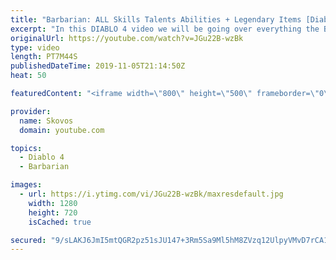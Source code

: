 ```yaml
---
title: "Barbarian: ALL Skills Talents Abilities + Legendary Items [Diablo 4]"
excerpt: "In this DIABLO 4 video we will be going over everything the BARBARIAN has to offer including QUADRUPLE WIELDING through the ARSENAL SYSTEM."
originalUrl: https://youtube.com/watch?v=JGu22B-wzBk
type: video
length: PT7M44S
publishedDateTime: 2019-11-05T21:14:50Z
heat: 50

featuredContent: "<iframe width=\"800\" height=\"500\" frameborder=\"0\" src=\"https://www.youtube.com/embed/JGu22B-wzBk\" allow=\"accelerometer; autoplay; encrypted-media; gyroscope; picture-in-picture\" allowfullscreen></iframe>"

provider:
  name: Skovos
  domain: youtube.com

topics:
  - Diablo 4
  - Barbarian

images:
  - url: https://i.ytimg.com/vi/JGu22B-wzBk/maxresdefault.jpg
    width: 1280
    height: 720
    isCached: true

secured: "9/sLAKJ6JmI5mtQGR2pz51sJU147+3Rm5Sa9Ml5hM8ZVzq12UlpyVMvD7rCA1i3tEPVfzNN5hpXLyDEghaUQ4X+vY4ju0SsEUeDBrMHnlltPMfmy5BSlbMKN3NWfN1nQOdqJeXHvuPFCUKw5swvZpnxldP5Rh+gv8eec96X5wxwWFlRQ7Q9EowMnnhIvyiS1esAzwXPODGKRjLznGCEpYyoxRij72RVqCcR0rmhlKXx4mcSrOcmdEVHjfaFg9e1i2mXKsQmhQe9oxwF8ZsnO3vXhrYoRgNachrC0p0uWDKOuvBg47OnM3WbgYivqJIaFdEaiAj8rpHcM+6UgaRs2ZXREVPOiJj8Sv7EXJAjq3B19oOi80EUO2JkifjYZSfisv9mpJJ6HBTWGmzLYhGu1sA==;t6/Kxw6ePr2lGPdKA5dkAg=="
---
```


